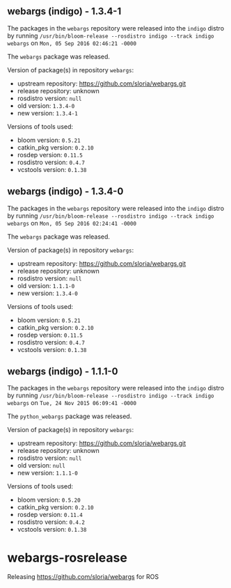 ## webargs (indigo) - 1.3.4-1

The packages in the `webargs` repository were released into the `indigo` distro by running `/usr/bin/bloom-release --rosdistro indigo --track indigo webargs` on `Mon, 05 Sep 2016 02:46:21 -0000`

The `webargs` package was released.

Version of package(s) in repository `webargs`:

- upstream repository: https://github.com/sloria/webargs.git
- release repository: unknown
- rosdistro version: `null`
- old version: `1.3.4-0`
- new version: `1.3.4-1`

Versions of tools used:

- bloom version: `0.5.21`
- catkin_pkg version: `0.2.10`
- rosdep version: `0.11.5`
- rosdistro version: `0.4.7`
- vcstools version: `0.1.38`


## webargs (indigo) - 1.3.4-0

The packages in the `webargs` repository were released into the `indigo` distro by running `/usr/bin/bloom-release --rosdistro indigo --track indigo webargs` on `Mon, 05 Sep 2016 02:24:41 -0000`

The `webargs` package was released.

Version of package(s) in repository `webargs`:

- upstream repository: https://github.com/sloria/webargs.git
- release repository: unknown
- rosdistro version: `null`
- old version: `1.1.1-0`
- new version: `1.3.4-0`

Versions of tools used:

- bloom version: `0.5.21`
- catkin_pkg version: `0.2.10`
- rosdep version: `0.11.5`
- rosdistro version: `0.4.7`
- vcstools version: `0.1.38`


## webargs (indigo) - 1.1.1-0

The packages in the `webargs` repository were released into the `indigo` distro by running `/usr/bin/bloom-release --rosdistro indigo --track indigo webargs` on `Tue, 24 Nov 2015 06:09:41 -0000`

The `python_webargs` package was released.

Version of package(s) in repository `webargs`:
- upstream repository: https://github.com/sloria/webargs.git
- release repository: unknown
- rosdistro version: `null`
- old version: `null`
- new version: `1.1.1-0`

Versions of tools used:
- bloom version: `0.5.20`
- catkin_pkg version: `0.2.10`
- rosdep version: `0.11.4`
- rosdistro version: `0.4.2`
- vcstools version: `0.1.38`


# webargs-rosrelease
Releasing https://github.com/sloria/webargs for ROS
